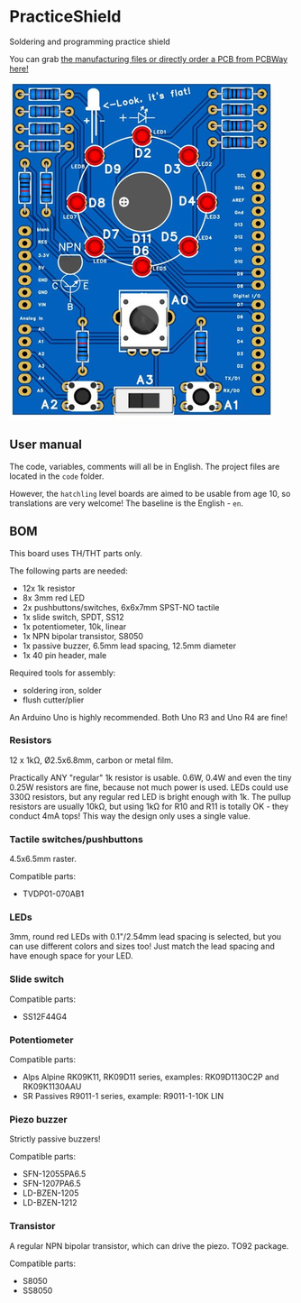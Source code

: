 # PracticeShield

Soldering and programming practice shield

You can grab [the manufacturing files or directly order a PCB from PCBWay here!](https://www.pcbway.com/project/shareproject/Practice_Shield_f079cca5.html)

![Solder practice board, rendered image](en/media/base_panel_render.jpg)

## User manual

The code, variables, comments will all be in English. The project files are located in the `code` folder.

However, the `hatchling` level boards are aimed to be usable from age 10, so translations are very welcome! The baseline is the English - `en`.

## BOM

This board uses TH/THT parts only.

The following parts are needed:
- 12x 1k resistor
- 8x 3mm red LED
- 2x pushbuttons/switches, 6x6x7mm SPST-NO tactile
- 1x slide switch, SPDT, SS12
- 1x potentiometer, 10k, linear
- 1x NPN bipolar transistor, S8050
- 1x passive buzzer, 6.5mm lead spacing, 12.5mm diameter
- 1x 40 pin header, male

Required tools for assembly:
- soldering iron, solder
- flush cutter/plier

An Arduino Uno is highly recommended. Both Uno R3 and Uno R4 are fine!

### Resistors

12 x 1kΩ, Ø2.5x6.8mm, carbon or metal film.

Practically ANY "regular" 1k resistor is usable. 0.6W, 0.4W and even the tiny 0.25W resistors are fine, because not much power is used. LEDs could use 330Ω resistors, but any regular red LED is bright enough with 1k. The pullup resistors are usually 10kΩ, but using 1kΩ for R10 and R11 is totally OK - they conduct 4mA tops! This way the design only uses a single value.

### Tactile switches/pushbuttons

4.5x6.5mm raster.

Compatible parts:
- TVDP01-070AB1

### LEDs

3mm, round red LEDs with 0.1"/2.54mm lead spacing is selected, but you can use different colors and sizes too! Just match the lead spacing and have enough space for your LED.

### Slide switch

Compatible parts:
- SS12F44G4

### Potentiometer

Compatible parts:
- Alps Alpine RK09K11, RK09D11 series, examples: RK09D1130C2P and RK09K1130AAU
- SR Passives R9011-1 series, example: R9011-1-10K LIN

### Piezo buzzer

Strictly passive buzzers!

Compatible parts:
- SFN-12055PA6.5
- SFN-1207PA6.5
- LD-BZEN-1205
- LD-BZEN-1212

### Transistor

A regular NPN bipolar transistor, which can drive the piezo. TO92 package.

Compatible parts:
- S8050
- SS8050
